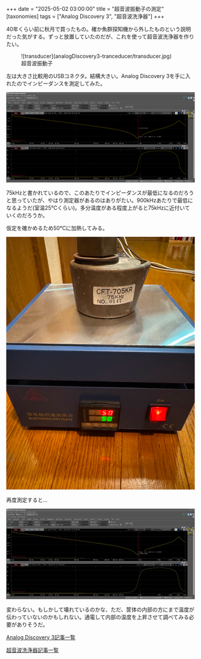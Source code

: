 +++
date = "2025-05-02 03:00:00"
title = "超音波振動子の測定"
[taxonomies]
tags = ["Analog Discovery 3", "超音波洗浄器"]
+++

40年くらい前に秋月で買ったもの。確か魚群探知機から外したものという説明だった気がする。ずっと放置していたのだが、これを使って超音波洗浄器を作りたい。

<figure markdown="span">
![transducer](analogDiscovery3-tranceducer/transducer.jpg)
<figcaption>超音波振動子</figcaption>
</figure markdown="span">

左は大きさ比較用のUSBコネクタ。結構大きい。Analog Discovery 3を手に入れたのでインピーダンスを測定してみた。

<a href="impedance.jpg" target="_blank">
  <img src="impedance.jpg" width="800" alt="クリックで拡大">
</a>

75kHzと書かれているので、このあたりでインピーダンスが最低になるのだろうと思っていたが、やはり測定器があるのはありがたい。900kHzあたりで最低になるようだ(室温25℃くらい)。多分温度がある程度上がると75kHzに近付いていくのだろうか。

仮定を確かめるため50℃に加熱してみる。

![50℃](50.jpg)

再度測定すると...

<a href="impedance-50.jpg" target="_blank">
  <img src="impedance-50.jpg" width="800" alt="クリックで拡大">
</a>

変わらない。もしかして壊れているのかな、ただ、筐体の内部の方にまで温度が伝わっていないのかもしれない。通電して内部の温度を上昇させて調べてみる必要がありそうだ。

[Analog Discovery 3記事一覧](/tags/analog-discovery-3/)

[超音波洗浄器記事一覧](/tags/chao-yin-bo-xi-jing-qi/)
